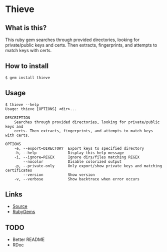 # Thieve

## What is this?

This ruby gem searches through provided directories, looking for
private/public keys and certs. Then extracts, fingerprints, and
attempts to match keys with certs.

## How to install

```
$ gem install thieve
```

## Usage

```
$ thieve --help
Usage: thieve [OPTIONS] <dir>...

DESCRIPTION
    Searches through provided directories, looking for private/public keys and
    certs. Then extracts, fingerprints, and attempts to match keys with certs.

OPTIONS
    -e, --export=DIRECTORY  Export keys to specified directory
    -h, --help              Display this help message
    -i, --ignore=REGEX      Ignore dirs/files matching REGEX
        --nocolor           Disable colorized output
    -p, --private-only      Only export/show private keys and matching certificates
        --version           Show version
    -v, --verbose           Show backtrace when error occurs
```

## Links

- [Source](https://gitlab.com/mjwhitta/thieve)
- [RubyGems](https://rubygems.org/gems/thieve)

## TODO

- Better README
- RDoc
